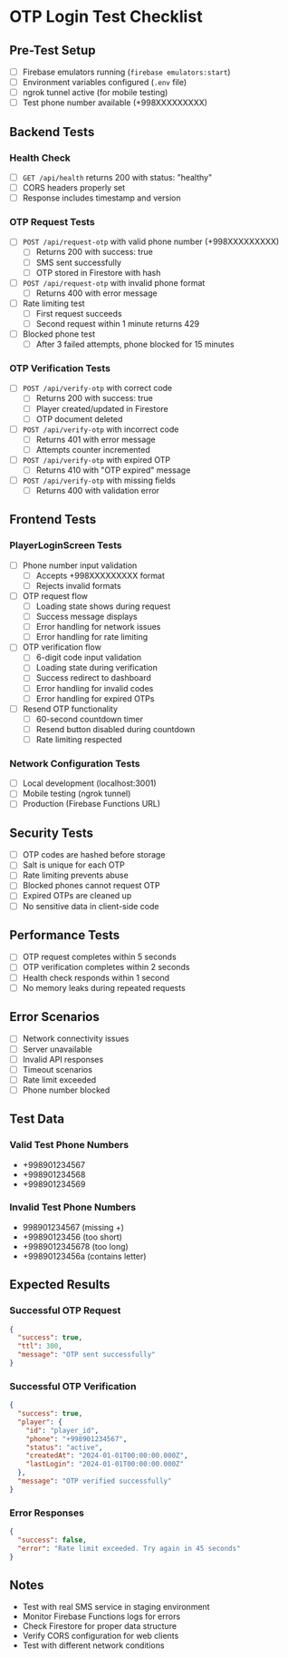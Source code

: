 # OTP Login Test Checklist

## Pre-Test Setup

- [ ] Firebase emulators running (`firebase emulators:start`)
- [ ] Environment variables configured (`.env` file)
- [ ] ngrok tunnel active (for mobile testing)
- [ ] Test phone number available (+998XXXXXXXXX)

## Backend Tests

### Health Check
- [ ] `GET /api/health` returns 200 with status: "healthy"
- [ ] CORS headers properly set
- [ ] Response includes timestamp and version

### OTP Request Tests
- [ ] `POST /api/request-otp` with valid phone number (+998XXXXXXXXX)
  - [ ] Returns 200 with success: true
  - [ ] SMS sent successfully
  - [ ] OTP stored in Firestore with hash
- [ ] `POST /api/request-otp` with invalid phone format
  - [ ] Returns 400 with error message
- [ ] Rate limiting test
  - [ ] First request succeeds
  - [ ] Second request within 1 minute returns 429
- [ ] Blocked phone test
  - [ ] After 3 failed attempts, phone blocked for 15 minutes

### OTP Verification Tests
- [ ] `POST /api/verify-otp` with correct code
  - [ ] Returns 200 with success: true
  - [ ] Player created/updated in Firestore
  - [ ] OTP document deleted
- [ ] `POST /api/verify-otp` with incorrect code
  - [ ] Returns 401 with error message
  - [ ] Attempts counter incremented
- [ ] `POST /api/verify-otp` with expired OTP
  - [ ] Returns 410 with "OTP expired" message
- [ ] `POST /api/verify-otp` with missing fields
  - [ ] Returns 400 with validation error

## Frontend Tests

### PlayerLoginScreen Tests
- [ ] Phone number input validation
  - [ ] Accepts +998XXXXXXXXX format
  - [ ] Rejects invalid formats
- [ ] OTP request flow
  - [ ] Loading state shows during request
  - [ ] Success message displays
  - [ ] Error handling for network issues
  - [ ] Error handling for rate limiting
- [ ] OTP verification flow
  - [ ] 6-digit code input validation
  - [ ] Loading state during verification
  - [ ] Success redirect to dashboard
  - [ ] Error handling for invalid codes
  - [ ] Error handling for expired OTPs
- [ ] Resend OTP functionality
  - [ ] 60-second countdown timer
  - [ ] Resend button disabled during countdown
  - [ ] Rate limiting respected

### Network Configuration Tests
- [ ] Local development (localhost:3001)
- [ ] Mobile testing (ngrok tunnel)
- [ ] Production (Firebase Functions URL)

## Security Tests

- [ ] OTP codes are hashed before storage
- [ ] Salt is unique for each OTP
- [ ] Rate limiting prevents abuse
- [ ] Blocked phones cannot request OTP
- [ ] Expired OTPs are cleaned up
- [ ] No sensitive data in client-side code

## Performance Tests

- [ ] OTP request completes within 5 seconds
- [ ] OTP verification completes within 2 seconds
- [ ] Health check responds within 1 second
- [ ] No memory leaks during repeated requests

## Error Scenarios

- [ ] Network connectivity issues
- [ ] Server unavailable
- [ ] Invalid API responses
- [ ] Timeout scenarios
- [ ] Rate limit exceeded
- [ ] Phone number blocked

## Test Data

### Valid Test Phone Numbers
- +998901234567
- +998901234568
- +998901234569

### Invalid Test Phone Numbers
- 998901234567 (missing +)
- +99890123456 (too short)
- +9989012345678 (too long)
- +99890123456a (contains letter)

## Expected Results

### Successful OTP Request
```json
{
  "success": true,
  "ttl": 300,
  "message": "OTP sent successfully"
}
```

### Successful OTP Verification
```json
{
  "success": true,
  "player": {
    "id": "player_id",
    "phone": "+998901234567",
    "status": "active",
    "createdAt": "2024-01-01T00:00:00.000Z",
    "lastLogin": "2024-01-01T00:00:00.000Z"
  },
  "message": "OTP verified successfully"
}
```

### Error Responses
```json
{
  "success": false,
  "error": "Rate limit exceeded. Try again in 45 seconds"
}
```

## Notes

- Test with real SMS service in staging environment
- Monitor Firebase Functions logs for errors
- Check Firestore for proper data structure
- Verify CORS configuration for web clients
- Test with different network conditions